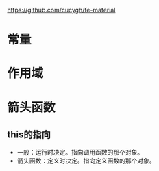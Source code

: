 
https://github.com/cucygh/fe-material

# 常量

# 作用域

# 箭头函数
## this的指向
- 一般：运行时决定。指向调用函数的那个对象。
- 箭头函数：定义时决定。指向定义函数的那个对象。